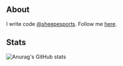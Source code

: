 ##  About

I write code <a href="https://www.sheepesports.com/">@sheepesports</a>. Follow me <a href="https://twitter.com/arieslol_">here</a>.

##  Stats

![Anurag's GitHub stats](https://github-readme-stats.vercel.app/api?username=zisvh&count_private=true&theme=prussian)
